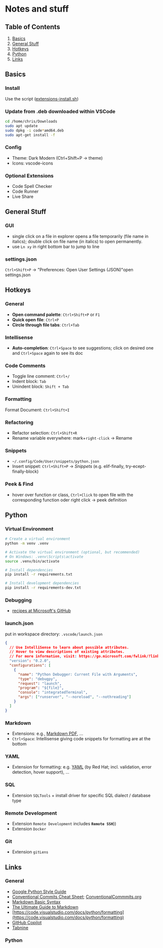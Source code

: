 # Notes and stuff

## Table of Contents

1. [Basics](#basics)
2. [General Stuff](#general)
3. [Hotkeys](#hotkeys)
4. [Python](#python)
5. [Links](#links)

## Basics <a name="basics"></a>

### Install

Use the script ([extensions-install.sh](../extensions-install.sh))

### Update from .deb downloaded within VSCode

```bash
cd /home/chris/Downloads
sudo apt update
sudo dpkg -i code*amd64.deb
sudo apt-get install -f
```

### Config

- Theme: Dark Modern (Ctrl+Shift+P -> theme)
- Icons: vscode-icons

### Optional Extensions

- Code Spell Checker
- Code Runner
- Live Share

## General Stuff <a name="general"></a>

### GUI

- single click on a file in explorer opens a file temporarily (file name in italics); double click on file name (in italics) to open permanently.
- use `Ln xy` in right bottom bar to jump to line

### settings.json

`Ctrl+Shift+P` -> "Preferences: Open User Settings (JSON)"open settings.json

## Hotkeys <a name="hotkeys"></a>

### General

- **Open command palette**: `Ctrl+Shift+P` or `F1`
- **Quick open file**: `Ctrl+P`
- **Circle through file tabs**: `Ctrl+Tab`

### Intellisense

- **Auto-completion**: `Ctrl+Space` to see suggestions; click on desired
  one and `Ctrl+Space` again to see its doc

### Code Comments

- Toggle line comment: `Ctrl+/`
- Indent block: `Tab`
- Unindent block: `Shift + Tab`

### Formatting

Format Document: `Ctrl+Shift+I`

### Refactoring

- Refactor selection: `Ctrl+Shift+R`
- Rename variable everywhere: mark+`right-click` → Rename

### Snippets

- `~/.config/Code/User/snippets/python.json`
- Insert snippet: `Ctrl+Shift+P` → _Snippets_ (e.g. elif-finally,
  try-ecept-finally-block)

### Peek & Find

- hover over function or class, `Ctrl+Click` to open file with the corresponding
  function oder right click → peek definition

## Python <a name="python"></a>

### Virtual Environment

```bash
# Create a virtual environment
python -m venv .venv
```

```bash
# Activate the virtual environment (optional, but recommended)
# On Windows: .venv\Scripts\activate
source .venv/bin/activate
```

```bash
# Install dependencies
pip install -r requirements.txt

# Install development dependencies
pip install -r requirements-dev.txt
```

### Debugging

- [recipes at Microsoft's GitHub](https://github.com/microsoft/vscode-recipes)

### launch.json

put in workspace directory: `.vscode/launch.json`

```json
{
  // Use IntelliSense to learn about possible attributes.
  // Hover to view descriptions of existing attributes.
  // For more information, visit: https://go.microsoft.com/fwlink/?linkid=830387
  "version": "0.2.0",
  "configurations": [
    {
      "name": "Python Debugger: Current File with Arguments",
      "type": "debugpy",
      "request": "launch",
      "program": "${file}",
      "console": "integratedTerminal",
      "args": ["runserver", "--noreload", "--nothreading"]
    }
  ]
}
```

### Markdown

- Extensions: e.g., [Markdown PDF](https://marketplace.visualstudio.com/items?itemName=yzane.markdown-pdf), ...
- `Ctrl+Space`: Intellisense giving code snippets for formatting are at the bottom

### YAML

- Extension for formatting: e.g. [YAML](https://marketplace.visualstudio.com/items?itemName=redhat.vscode-yaml) (by Red Hat; incl. validation, error detection, hover support), ...

### SQL

- Extension `SQLTools` + install driver for specific SQL dialect / database type

### Remote Development

- Extension `Remote Development` includes **`Remote SSH`**))
- Extension `Docker`

### Git

- Extension `gitLens`

## Links <a name="links"></a>

### General

- [Google Python Style Guide](https://google.github.io/styleguide/pyguide.html)
- [Conventional Commits Cheat Sheet](https://gist.github.com/qoomon/5dfcdf8eec66a051ecd85625518cfd13); [ConventionalCommmits.org](https://www.conventionalcommits.org/en/v1.0.0/#summary)
- [Markdown Basic Syntax](https://www.markdownguide.org/basic-syntax/)
- [The Ultimate Guide to Markdown](https://gist.github.com/cuonggt/9b7d08a597b167299f0d)
- [https://code.visualstudio.com/docs/python/formatting](https://code.visualstudio.com/docs/python/formatting)
- [GitHub Copilot](https://github.com/features/copilot)
- [Tabnine](https://www.tabnine.com/)

### Python
